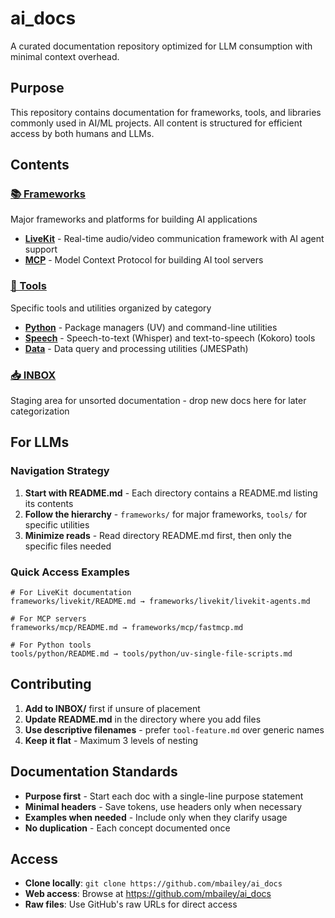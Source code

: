 # ai_docs

A curated documentation repository optimized for LLM consumption with minimal context overhead.

## Purpose

This repository contains documentation for frameworks, tools, and libraries commonly used in AI/ML projects. All content is structured for efficient access by both humans and LLMs.

## Contents

### [📚 Frameworks](frameworks/)
Major frameworks and platforms for building AI applications
- **[LiveKit](frameworks/livekit/)** - Real-time audio/video communication framework with AI agent support
- **[MCP](frameworks/mcp/)** - Model Context Protocol for building AI tool servers

### [🔧 Tools](tools/)
Specific tools and utilities organized by category
- **[Python](tools/python/)** - Package managers (UV) and command-line utilities
- **[Speech](tools/speech/)** - Speech-to-text (Whisper) and text-to-speech (Kokoro) tools
- **[Data](tools/data/)** - Data query and processing utilities (JMESPath)

### [📥 INBOX](INBOX/)
Staging area for unsorted documentation - drop new docs here for later categorization

## For LLMs

### Navigation Strategy
1. **Start with README.md** - Each directory contains a README.md listing its contents
2. **Follow the hierarchy** - `frameworks/` for major frameworks, `tools/` for specific utilities
3. **Minimize reads** - Read directory README.md first, then only the specific files needed

### Quick Access Examples
```
# For LiveKit documentation
frameworks/livekit/README.md → frameworks/livekit/livekit-agents.md

# For MCP servers
frameworks/mcp/README.md → frameworks/mcp/fastmcp.md

# For Python tools
tools/python/README.md → tools/python/uv-single-file-scripts.md
```

## Contributing

1. **Add to INBOX/** first if unsure of placement
2. **Update README.md** in the directory where you add files
3. **Use descriptive filenames** - prefer `tool-feature.md` over generic names
4. **Keep it flat** - Maximum 3 levels of nesting

## Documentation Standards

- **Purpose first** - Start each doc with a single-line purpose statement
- **Minimal headers** - Save tokens, use headers only when necessary
- **Examples when needed** - Include only when they clarify usage
- **No duplication** - Each concept documented once

## Access

- **Clone locally**: `git clone https://github.com/mbailey/ai_docs`
- **Web access**: Browse at https://github.com/mbailey/ai_docs
- **Raw files**: Use GitHub's raw URLs for direct access